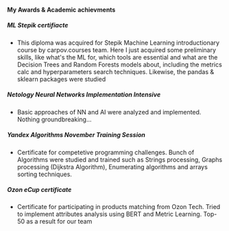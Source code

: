 #### My Awards & Academic achievments
##### ML Stepik certifiacte
* This diploma was acquired for Stepik Machine Learning introductionary course by carpov.courses team. Here I just acquired some preliminary skills, like what's the ML for, which tools are essential and what are the Decision Trees and Random Forests models about, including the metrics calc and hyperparameters search techniques. Likewise, the pandas & sklearn packages were studied
##### Netology Neural Networks Implementation Intensive
* Basic approaches of NN and AI were analyzed and implemented. Nothing groundbreaking...
##### Yandex Algorithms November Training Session
* Certificate for competetive programming challenges. Bunch of Algorithms were studied and trained such as Strings processing, Graphs processing (Dijkstra Algorithm), Enumerating algorithms and arrays sorting techniques.
##### Ozon eCup certificate
* Certificate for participating in products matching from Ozon Tech. Tried to implement attributes analysis using BERT and Metric Learning. Top-50 as a result for our team
